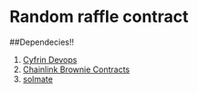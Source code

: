 # Random raffle contract

##Dependecies!!
1. [Cyfrin Devops](https://github.com/Cyfrin/foundry-devops)
2. [Chainlink Brownie Contracts](https://github.com/smartcontractkit/chainlink-brownie-contracts)
3. [solmate](https://github.com/transmissions11/solmate)


